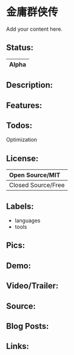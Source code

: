 # 金庸群侠传 #

Add your content here.


## Status: ##

|Alpha|
|:----|

## Description: ##

## Features: ##

## Todos: ##
Optimization
## License: ##

|Open Source/MIT|
|:--------------|
|Closed Source/Free|

## Labels: ##
  * languages
  * tools
## Pics: ##

## Demo: ##

## Video/Trailer: ##

## Source: ##

## Blog Posts: ##

## Links: ##